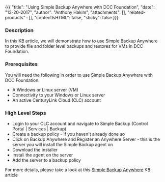 {{{
  "title": "Using Simple Backup Anywhere with DCC Foundation",
  "date": "12-20-2017",
  "author": "Anthony Hakim",
  "attachments": [],
  "related-products" : [],
  "contentIsHTML": false,
  "sticky": false
}}}

### Description
In this KB article, we will demonstrate how to use Simple Backup Anywhere to provide file and folder level backups and restores for VMs in DCC Foundation.

### Prerequisites
You will need the following in order to use Simple Backup Anywhere with DCC Foundation:

* A Windows or Linux server (VM)
* Connectivity to your Windows or Linux server
* An active CenturyLink Cloud (CLC) account

### High Level Steps
* Login to your CLC account and navigate to Simple Backup (Control Portal | Services | Backup)
* Create a backup policy - if you haven't already done so
* Click on Backup Anywhere and Register an Anywhere Server - this is the server you will install the Simple Backup agent on
* Download the installer
* Install the agent on the server
* Add the server to a backup policy

For more details, please take a look at this [Simple Backup Anywhere](../Backup/backup-anywhere.md) KB article

